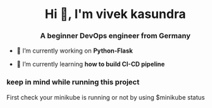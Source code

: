 <h1 align="center">Hi 👋, I'm vivek kasundra</h1>
<h3 align="center">A beginner DevOps engineer from Germany</h3>

- 🔭 I’m currently working on **Python-Flask**

- 🌱 I’m currently learning **how to build CI-CD pipeline**

<h3 align="left">keep in mind while running this project</h3>
<p align="left">
 First check your minikube is running or not by using 
    $minikube status
</p>